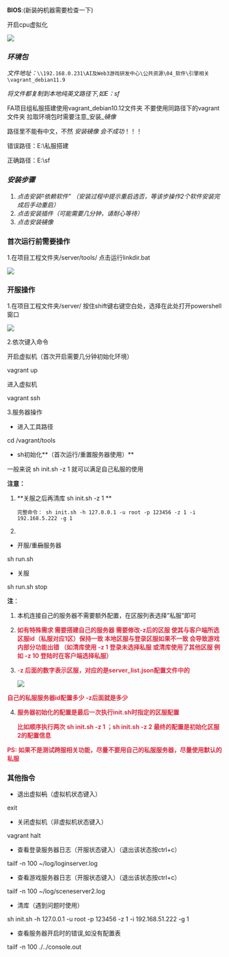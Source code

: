 **BIOS**:(新装~~的~~机器需要检查一下)

开启cpu虚拟化

![](https://cdn.nlark.com/yuque/0/2024/png/43288467/1712657806333-ff49824a-f575-4a71-9000-fd1a805beb1a.png)

### _环境包_
_文件地址：_`\\192.168.0.231\AI及Web3游戏研发中心\公共资源\04_软件\引擎相关\vagrant_debian11.9`

_将文件都复制到本地纯英文路径下,如E：sf_

FA项目组私服搭建使用vagrant_debian10.12文件夹 不要使用同路径下的vagrant文件夹 拉取环境包时需要注意_安装_~~_镜_~~_像_

路径里不能~~有~~中文，不然 _安装_~~_镜_~~_像 会不成功_！！！

错误路径：E:\私服搭建

正确路径：E:\sf

### _安装步骤_
1. _点击安装_~~_”_~~_依赖软件” （安装过程中提示重启选否，等该步操作2个软件安装完成后手动重启）_
2. _点击安装插件（可能需要几分钟，请耐心等待）_
3. _点击安装_~~_镜_~~_像_

### 首次运行前需要操作
1.在项目工程文件夹/server/tools/ 点击运行linkdir.bat

![](https://cdn.nlark.com/yuque/0/2024/png/43288467/1712657806807-5862b8ea-fa4d-41cb-b032-19015a747f98.png)

### 开服操作
1.在项目工程文件夹/server/ 按住shift键右键空白处，选择在此处打开powershell窗口

![](https://cdn.nlark.com/yuque/0/2024/png/43288467/1712657807206-ad1bb99e-0193-4271-b593-4dd932b1f728.png)

2.依次键入命令

开启虚拟机（首次开启需要几分钟初始化环境）

vagrant up

进入虚拟机

vagrant ssh

3.服务器操作

+ 进入工具路径

cd /vagrant/tools

+ sh初始化**（首次运行/重置服务器使用）**

一般来说 sh init.sh -z 1 就可以满足自己私服的使用

**注意：**

1. **关服之后再清库    sh init.sh -z 1  **

       完整命令： sh init.sh -h 127.0.0.1 -u root -p 123456 -z 1 -i 192.168.5.222 -g 1

2. 



+ 开服/重~~启~~服务器

sh run.sh

+ 关服

sh run.sh stop

**注**：

1. 本机连接自己的服务器不需要额外配置，在区服列表选择”私服”即可
2. **<font style="color:#DF2A3F;">如有特殊需求 需要搭建自己的服务器 需要修改-z后的区服 使其与客户端所选区服id（私服对应1区）保持一致 本地区服与登录区服如果不一致 会导致游戏内部分功能出错 （如清库使用 -z 1 登录未选择私服 或清库使用了其他区服 例如 -z 10 登陆时在客户端选择私服）</font>**
3. <font style="color:#DF2A3F;">-</font>**<font style="color:#DF2A3F;">z 后面的数字表示区服，对应的是server_list.json配置文件中的</font>**

      ![](https://cdn.nlark.com/yuque/0/2024/png/44713460/1729773503828-623f6940-ed29-4eb1-a127-1abae3ef4f26.png)

**<font style="color:#DF2A3F;">      自己的私服服务器id配置多少 -z后面就是多少</font>**

4. **<font style="color:#DF2A3F;">服务器初始化的配置是最后一次执行init.sh时指定的区服配置</font>**

      **<font style="color:#DF2A3F;">比如顺序执行两次</font>**<font style="color:#DF2A3F;"> </font>**<font style="color:#DF2A3F;">sh init.sh -z 1 ；sh init.sh -z 2 最终的配置是初始化区服2的配置信息</font>**

**<font style="color:#DF2A3F;">PS: 如果不是测试跨服相关功能，尽量不要用自己的私服服务器，尽量使用默认的私服</font>**

### 其他指令
+ 退出虚拟~~机~~（虚拟机状态键入）

exit

+ 关闭虚拟机（非虚拟机状态键入）

vagrant halt

+ 查看登录服务器日志（开服状态键入）（退出该状态按ctrl+c）

tailf -n 100 ~/log/loginserver.log

+ 查看游戏服务器日志（开服状态键入）（退出该状态按ctrl+c）

tailf -n 100 ~/log/sceneserver2.log

+ 清库（遇到问题时使用）

sh init.sh -h 127.0.0.1 -u root -p 123456 -z 1 -i 192.168.51.222 -g 1

+ 查看服务器开启时的错误,如没有配置表

tailf -n 100 ./../console.out

